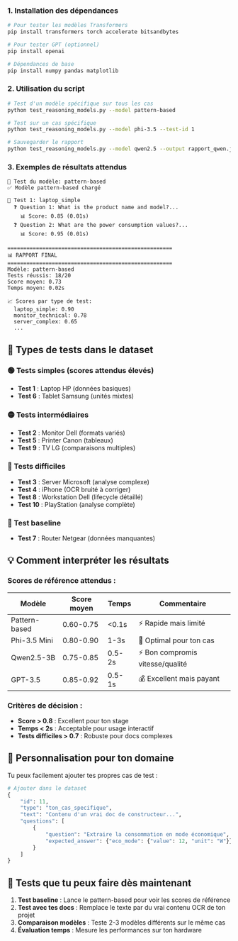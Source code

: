 ### **1. Installation des dépendances**

```bash
# Pour tester les modèles Transformers
pip install transformers torch accelerate bitsandbytes

# Pour tester GPT (optionnel)
pip install openai

# Dépendances de base
pip install numpy pandas matplotlib
```

### **2. Utilisation du script**

```bash
# Test d'un modèle spécifique sur tous les cas
python test_reasoning_models.py --model pattern-based

# Test sur un cas spécifique  
python test_reasoning_models.py --model phi-3.5 --test-id 1

# Sauvegarder le rapport
python test_reasoning_models.py --model qwen2.5 --output rapport_qwen.json
```

### **3. Exemples de résultats attendus**

```
🧪 Test du modèle: pattern-based
✅ Modèle pattern-based chargé

📄 Test 1: laptop_simple
  ❓ Question 1: What is the product name and model?...
    📊 Score: 0.85 (0.01s)
  ❓ Question 2: What are the power consumption values?...
    📊 Score: 0.95 (0.01s)

====================================================
📊 RAPPORT FINAL
====================================================
Modèle: pattern-based
Tests réussis: 18/20
Score moyen: 0.73
Temps moyen: 0.02s

📈 Scores par type de test:
  laptop_simple: 0.90
  monitor_technical: 0.78
  server_complex: 0.65
  ...
```

## 🎯 **Types de tests dans le dataset**

### **🟢 Tests simples (scores attendus élevés)**
- **Test 1** : Laptop HP (données basiques)
- **Test 6** : Tablet Samsung (unités mixtes)

### **🟡 Tests intermédiaires** 
- **Test 2** : Monitor Dell (formats variés)
- **Test 5** : Printer Canon (tableaux)
- **Test 9** : TV LG (comparaisons multiples)

### **🔴 Tests difficiles**
- **Test 3** : Server Microsoft (analyse complexe)
- **Test 4** : iPhone (OCR bruité à corriger)
- **Test 8** : Workstation Dell (lifecycle détaillé)
- **Test 10** : PlayStation (analyse complète)

### **🎲 Test baseline**
- **Test 7** : Router Netgear (données manquantes)

## 💡 **Comment interpréter les résultats**

### **Scores de référence attendus :**

| Modèle | Score moyen | Temps | Commentaire |
|--------|-------------|-------|-------------|
| Pattern-based | 0.60-0.75 | <0.1s | ⚡ Rapide mais limité |
| Phi-3.5 Mini | 0.80-0.90 | 1-3s | 🎯 Optimal pour ton cas |
| Qwen2.5-3B | 0.75-0.85 | 0.5-2s | ⚡ Bon compromis vitesse/qualité |
| GPT-3.5 | 0.85-0.92 | 0.5-1s | 💰 Excellent mais payant |

### **Critères de décision :**

- **Score > 0.8** : Excellent pour ton stage
- **Temps < 2s** : Acceptable pour usage interactif  
- **Tests difficiles > 0.7** : Robuste pour docs complexes

## 🔬 **Personnalisation pour ton domaine**

Tu peux facilement ajouter tes propres cas de test :

```python
# Ajouter dans le dataset
{
    "id": 11,
    "type": "ton_cas_specifique", 
    "text": "Contenu d'un vrai doc de constructeur...",
    "questions": [
        {
            "question": "Extraire la consommation en mode économique",
            "expected_answer": {"eco_mode": {"value": 12, "unit": "W"}}
        }
    ]
}
```

## 🎪 **Tests que tu peux faire dès maintenant**

1. **Test baseline** : Lance le pattern-based pour voir les scores de référence
2. **Test avec tes docs** : Remplace le texte par du vrai contenu OCR de ton projet
3. **Comparaison modèles** : Teste 2-3 modèles différents sur le même cas
4. **Évaluation temps** : Mesure les performances sur ton hardware